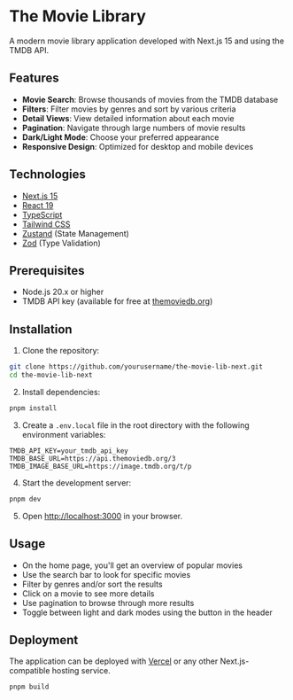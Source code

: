 # The Movie Library

A modern movie library application developed with Next.js 15 and using the TMDB API.

## Features

- **Movie Search**: Browse thousands of movies from the TMDB database
- **Filters**: Filter movies by genres and sort by various criteria
- **Detail Views**: View detailed information about each movie
- **Pagination**: Navigate through large numbers of movie results
- **Dark/Light Mode**: Choose your preferred appearance
- **Responsive Design**: Optimized for desktop and mobile devices

## Technologies

- [Next.js 15](https://nextjs.org)
- [React 19](https://react.dev)
- [TypeScript](https://www.typescriptlang.org/)
- [Tailwind CSS](https://tailwindcss.com)
- [Zustand](https://github.com/pmndrs/zustand) (State Management)
- [Zod](https://zod.dev) (Type Validation)

## Prerequisites

- Node.js 20.x or higher
- TMDB API key (available for free at [themoviedb.org](https://www.themoviedb.org/documentation/api))

## Installation

1. Clone the repository:

```bash
git clone https://github.com/yourusername/the-movie-lib-next.git
cd the-movie-lib-next
```

2. Install dependencies:

```bash
pnpm install
```

3. Create a `.env.local` file in the root directory with the following environment variables:

```
TMDB_API_KEY=your_tmdb_api_key
TMDB_BASE_URL=https://api.themoviedb.org/3
TMDB_IMAGE_BASE_URL=https://image.tmdb.org/t/p
```

4. Start the development server:

```bash
pnpm dev
```

5. Open [http://localhost:3000](http://localhost:3000) in your browser.

## Usage

- On the home page, you'll get an overview of popular movies
- Use the search bar to look for specific movies
- Filter by genres and/or sort the results
- Click on a movie to see more details
- Use pagination to browse through more results
- Toggle between light and dark modes using the button in the header

## Deployment

The application can be deployed with [Vercel](https://vercel.com) or any other Next.js-compatible hosting service.

```bash
pnpm build
```
